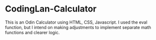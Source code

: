 # CodingLan-Calculator
This is an Odin Calculator using HTML, CSS, Javascript. I used the eval function, but I intend on making adjustments to implement separate math functions and clearer logic. 
